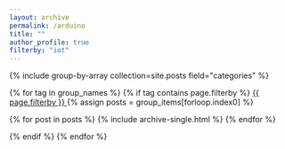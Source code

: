 ```yaml
---
layout: archive
permalink: /arduino
title: ""
author_profile: true
filterby: "iot"
---
```



{% include group-by-array collection=site.posts field="categories" %}


{% for tag in group_names %}
{% if tag contains page.filterby %}
<a href="/tags?tag=SAP" class="btn btn--info animated wow rubberBand" title="Get content tagged with SAP">
<i class="fas fa-tag"></i>
        {{ page.filterby }}
</a>
  {% assign posts = group_items[forloop.index0] %}
  <!--<h2 id="{{ tag | slugify }}" class="archive__subtitle">dd{{ tag }}</h2>-->
  {% for post in posts %}
    {% include archive-single.html %}
  {% endfor %}

 {% endif %}
{% endfor %}


 